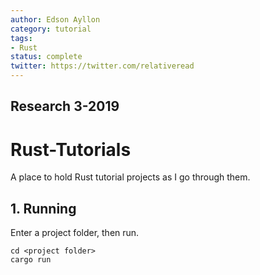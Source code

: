 ```yaml
---
author: Edson Ayllon
category: tutorial
tags: 
- Rust
status: complete
twitter: https://twitter.com/relativeread
---
```


## Research 3-2019

# Rust-Tutorials

A place to hold Rust tutorial projects as I go through them.

## 1. Running

Enter a project folder, then run.

```
cd <project folder>
cargo run
```
